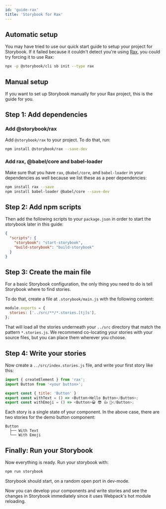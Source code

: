 ```yaml
---
id: 'guide-rax'
title: 'Storybook for Rax'
---
```


## Automatic setup

You may have tried to use our quick start guide to setup your project for Storybook.
If it failed because it couldn't detect you're using [Rax](https://github.com/alibaba/rax), you could try forcing it to use Rax:

```sh
npx -p @storybook/cli sb init --type rax
```

## Manual setup

If you want to set up Storybook manually for your Rax project, this is the guide for you.

## Step 1: Add dependencies

### Add @storybook/rax

Add `@storybook/rax` to your project. To do that, run:

```sh
npm install @storybook/rax --save-dev
```

### Add rax, @babel/core and babel-loader

Make sure that you have `rax`, `@babel/core`, and `babel-loader` in your dependencies as well because we list these as a peer dependencies:

```sh
npm install rax --save
npm install babel-loader @babel/core --save-dev
```

## Step 2: Add npm scripts

Then add the following scripts to your `package.json` in order to start the storybook later in this guide:

```json
{
  "scripts": {
    "storybook": "start-storybook",
    "build-storybook": "build-storybook"
  }
}
```

## Step 3: Create the main file

For a basic Storybook configuration, the only thing you need to do is tell Storybook where to find stories.

To do that, create a file at `.storybook/main.js` with the following content:

```js
module.exports = {
  stories: ['../src/**/*.stories.[tj]s'],
};
```

That will load all the stories underneath your `../src` directory that match the pattern `*.stories.js`. We recommend co-locating your stories with your source files, but you can place them wherever you choose.

## Step 4: Write your stories

Now create a `../src/index.stories.js` file, and write your first story like this:

```js
import { createElement } from 'rax';
import Button from '<your button>';

export const { title: 'Button' }
export const withText = () => <Button>Hello Button</Button>;
export const withEmoji = () => <Button>😀 😎 👍 💯</Button>;
```

Each story is a single state of your component. In the above case, there are two stories for the demo button component:

```plaintext
Button
  ├── With Text
  └── With Emoji
```

## Finally: Run your Storybook

Now everything is ready. Run your storybook with:

```sh
npm run storybook
```

Storybook should start, on a random open port in dev-mode.

Now you can develop your components and write stories and see the changes in Storybook immediately since it uses Webpack's hot module reloading.
